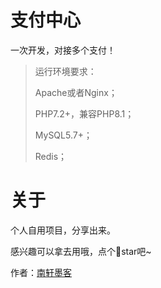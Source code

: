 支付中心
===============

一次开发，对接多个支付！

> 运行环境要求：
>
> Apache或者Nginx；
>
> PHP7.2+，兼容PHP8.1；
>
> MySQL5.7+；
>
> Redis；

# 关于

个人自用项目，分享出来。

感兴趣可以拿去用哦，点个🌟star吧~

作者：[南轩墨客](http://nanxuanmoke.cn)